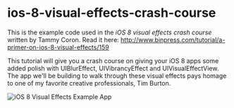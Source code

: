ios-8-visual-effects-crash-course
=================================

This is the example code used in the *iOS 8 visual effects crash course* written by Tammy Coron. Read it here: http://www.binpress.com/tutorial/a-primer-on-ios-8-visual-effects/159

This tutorial will give you a crash course on giving your iOS 8 apps some added polish with UIBlurEffect, UIVibrancyEffect and UIVisualEffectView. The app we'll be building to walk through these visual effects pays homage to one of my favorite creative professionals, Tim Burton.

![iOS 8 Visual Effects Example App](http://www.binpress.com/images/uploads/39055/ios-8-visual-effects.png)